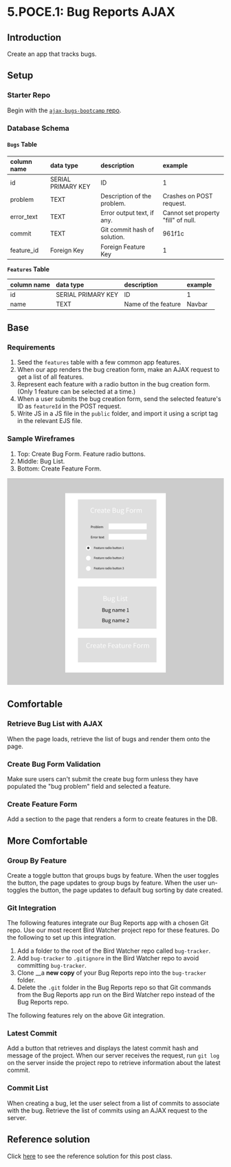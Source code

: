 # 5.POCE.1: Bug Reports AJAX

## Introduction

Create an app that tracks bugs.

## Setup

### Starter Repo

Begin with the [`ajax-bugs-bootcamp` repo](https://github.com/rocketacademy/ajax-bugs-bootcamp).

### Database Schema

#### `Bugs` Table

| column name | data type | description | example |
| :--- | :--- | :--- | :--- |
| id | SERIAL PRIMARY KEY | ID | 1 |
| problem | TEXT | Description of the problem. | Crashes on POST request. |
| error\_text | TEXT | Error output text, if any. | Cannot set property "fill" of null. |
| commit | TEXT | Git commit hash of solution. | 961f1c |
| feature\_id | Foreign Key | Foreign Feature Key | 1 |

**`Features` Table**

| column name | data type | description | example |
| :--- | :--- | :--- | :--- |
| id | SERIAL PRIMARY KEY | ID | 1 |
| name | TEXT | Name of the feature | Navbar |

## Base

### Requirements

1. Seed the `features` table with a few common app features.
2. When our app renders the bug creation form, make an AJAX request to get a list of all features.
3. Represent each feature with a radio button in the bug creation form. \(Only 1 feature can be selected at a time.\)
4. When a user submits the bug creation form, send the selected feature's ID as `featureId` in the POST request.
5. Write JS in a JS file in the `public` folder, and import it using a script tag in the relevant EJS file.

### Sample Wireframes

1. Top: Create Bug Form. Feature radio buttons.
2. Middle: Bug List.
3. Bottom: Create Feature Form.

![](../../.gitbook/assets/bug-report-wireframe%20%281%29.png)

## Comfortable

### Retrieve Bug List with AJAX

When the page loads, retrieve the list of bugs and render them onto the page.

### Create Bug Form Validation

Make sure users can't submit the create bug form unless they have populated the "bug problem" field and selected a feature.

### Create Feature Form

Add a section to the page that renders a form to create features in the DB.

## More Comfortable

### Group By Feature

Create a toggle button that groups bugs by feature. When the user toggles the button, the page updates to group bugs by feature. When the user un-toggles the button, the page updates to default bug sorting by date created.

### Git Integration

The following features integrate our Bug Reports app with a chosen Git repo. Use our most recent Bird Watcher project repo for these features. Do the following to set up this integration.

1. Add a folder to the root of the Bird Watcher repo called `bug-tracker`.
2. Add `bug-tracker` to `.gitignore` in the Bird Watcher repo to avoid committing `bug-tracker`.
3. Clone \_\_a **new copy** of your Bug Reports repo into the `bug-tracker` folder.
4. Delete the `.git` folder in the Bug Reports repo so that Git commands from the Bug Reports app run on the Bird Watcher repo instead of the Bug Reports repo.

The following features rely on the above Git integration.

### Latest Commit

Add a button that retrieves and displays the latest commit hash and message of the project. When our server receives the request, run `git log` on the server inside the project repo to retrieve information about the latest commit.

### Commit List

When creating a bug, let the user select from a list of commits to associate with the bug. Retrieve the list of commits using an AJAX request to the server.

## Reference solution

Click [here](https://github.com/rocketacademy/ajax-bugs-bootcamp/tree/solution) to see the reference solution for this post class.

